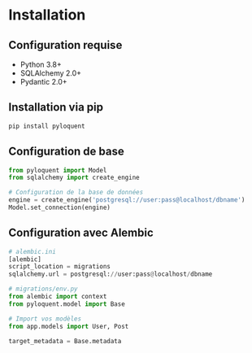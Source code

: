 # Installation

## Configuration requise

- Python 3.8+
- SQLAlchemy 2.0+
- Pydantic 2.0+

## Installation via pip

```bash
pip install pyloquent
```

## Configuration de base

```python
from pyloquent import Model
from sqlalchemy import create_engine

# Configuration de la base de données
engine = create_engine('postgresql://user:pass@localhost/dbname')
Model.set_connection(engine)
```

## Configuration avec Alembic

```python
# alembic.ini
[alembic]
script_location = migrations
sqlalchemy.url = postgresql://user:pass@localhost/dbname

# migrations/env.py
from alembic import context
from pyloquent.model import Base

# Import vos modèles
from app.models import User, Post

target_metadata = Base.metadata
```
